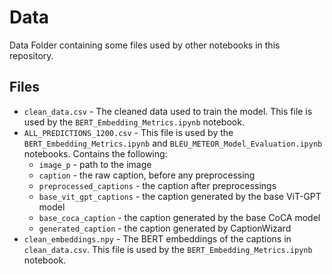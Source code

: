 # Data

Data Folder containing some files used by other notebooks in this repository.
## Files
* `clean_data.csv` - The cleaned data used to train the model. This file is used by the `BERT_Embedding_Metrics.ipynb` notebook.
* `ALL_PREDICTIONS_1200.csv` - This file is used by the `BERT_Embedding_Metrics.ipynb` and `BLEU_METEOR_Model_Evaluation.ipynb` notebooks. Contains the following:
    * `image_p` - path to the image
    * `caption` - the raw caption, before any preprocessing
    * `preprocessed_captions` - the caption after preprocessings
    * `base_vit_gpt_captions` - the caption generated by the base ViT-GPT model
    * `base_coca_caption` - the caption generated by the base CoCA model
    * `generated_caption` - the caption generated by CaptionWizard
* `clean_embeddings.npy` - The BERT embeddings of the captions in `clean_data.csv`. This file is used by the `BERT_Embedding_Metrics.ipynb` notebook.
